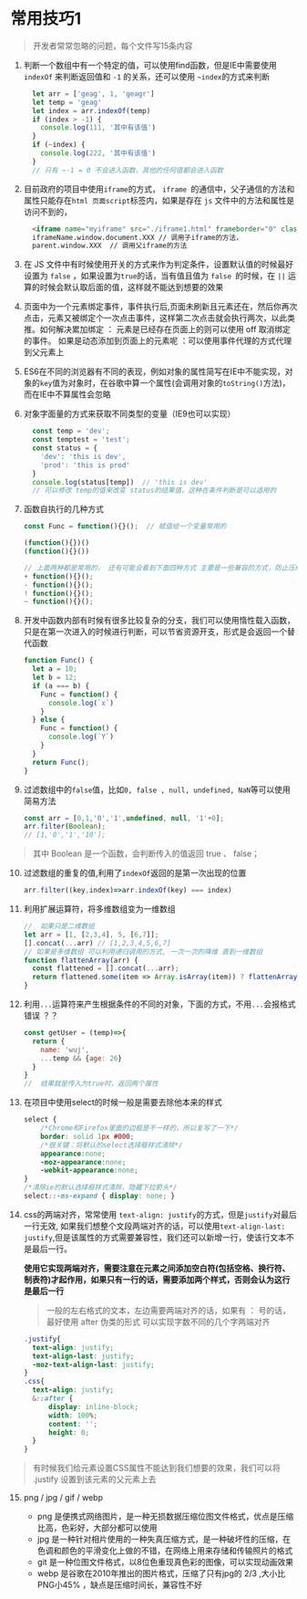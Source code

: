 # 常用技巧1

> 开发者常常忽略的问题，每个文件写15条内容

1. 判断一个数组中有一个特定的值，可以使用find函数，但是IE中需要使用 `indexOf` 来判断返回值和 `-1` 的关系，还可以使用 `~index`的方式来判断
    ```js
      let arr = ['geag', 1, 'geagr']
      let temp = 'geag'
      let index = arr.indexOf(temp)
      if (index > -1) {
        console.log(111, '其中有该值')
      }
      if (~index) {	
        console.log(222, '其中有该值')
      }
      // 只有 ~-1 = 0 不会进入函数，其他的任何值都会进入函数
    ```

2. 目前政府的项目中使用`iframe`的方式， `iframe `的通信中，父子通信的方法和属性只能存在`html 页面script`标签内，如果是存在 `js` 文件中的方法和属性是访问不到的，
    ```html
      <iframe name="myiframe" src="./iframe1.html" frameborder="0" class="myiframe"></iframe>
      iframeName.window.document.XXX // 调用子iframe的方法，
      parent.window.XXX  // 调用父iframe的方法
    ```

3. 在 JS 文件中有时候使用开关的方式来作为判定条件，设置默认值的时候最好设置为 `false` ，如果设置为`true`的话，当有值且值为 `false `的时候，在 `||` 运算的时候会默认取后面的值，这样就不能达到想要的效果

4. 页面中为一个元素绑定事件，事件执行后,页面未刷新且元素还在，然后你再次点击，元素又被绑定个一次点击事件，这样第二次点击就会执行两次，以此类推。如何解决累加绑定 ： 元素是已经存在页面上的则可以使用 off 取消绑定的事件。  如果是动态添加到页面上的元素呢 ：可以使用事件代理的方式代理到父元素上

5. ES6在不同的浏览器有不同的表现，例如对象的属性简写在IE中不能实现，对象的`key`值为对象时，在谷歌中算一个属性(会调用对象的`toString()`方法)，而在IE中不算属性会忽略

6. 对象字面量的方式来获取不同类型的变量（IE9也可以实现）
    ```js
      const temp = 'dev';
      const temptest = 'test';
      const status = {
        'dev': 'this is dev',
        'prod': 'this is prod'
      }
      console.log(status[temp])  // 'this is dev'
      // 可以修改 temp的值来改变 status的结果值，这种在条件判断是可以适用的
    ```

7. 函数自执行的几种方式
    ```js
    const Func = function(){}();  // 赋值给一个变量常用的

    (function(){})()
    (function(){}())

    // 上面两种都是常用的， 还有可能会看到下面四种方式 主要是一些兼容的方式，防止压缩时报错
    + function(){}();
    - function(){}();
    ! function(){}();
    ~ function(){}();
    ```

8. 开发中函数内部有时候有很多比较复杂的分支，我们可以使用惰性载入函数，只是在第一次进入的时候进行判断，可以节省资源开支，形式是会返回一个替代函数
    ```js
    function Func() {
      let a = 10;
      let b = 12;
      if (a === b) {
        Func = function() {
          console.log(`x`)
        }
      } else {
        Func = function() {
          console.log(`Y`)
        }
      }
      return Func();
    }
    ```

9. 过滤数组中的`false`值，比如`0, false , null, undefined, NaN`等可以使用简易方法
    ```js
    const arr = [0,1,'0','1',undefined, null, '1'+0];
    arr.filter(Boolean);
    // [1,'0','1','10'];
    ```
> 其中 Boolean 是一个函数，会判断传入的值返回 true 、 false；

10. 过滤数组的重复的值,利用了`indexOf`返回的是第一次出现的位置
    ```js
    arr.filter((key,index)=>arr.indexOf(key) === index)
    ```

11. 利用扩展运算符，将多维数组变为一维数组
    ```js
    //  如果只是二维数组
    let arr = [1, [2,3,4], 5, [6,7]];
    [].concat(...arr) // [1,2,3,4,5,6,7]
    // 如果是多维数组 可以利用递归调用的方式, 一次一次的降维 直到一维数组
    function flattenArray(arr) {
      const flattened = [].concat(...arr);
      return flattened.some(item => Array.isArray(item)) ? flattenArray(flattened) : flattened;
    }
    ```

12. 利用`...`运算符来产生根据条件的不同的对象，下面的方式，不用`...`会报格式错误 ？？
    ```js
    const getUser = (temp)=>{
      return {
        name: 'wuj',
        ...temp && {age: 26}
      }
    }
    //  结果就是传入为true时，返回两个属性
    ```

13. 在项目中使用select的时候一般是需要去除他本来的样式
    ```css
    select {
        /*Chrome和Firefox里面的边框是不一样的，所以复写了一下*/
        border: solid 1px #000;
        /*很关键：将默认的select选择框样式清除*/
        appearance:none;
        -moz-appearance:none;
        -webkit-appearance:none;
    }
    /*清除ie的默认选择框样式清除，隐藏下拉箭头*/
    select::-ms-expand { display: none; }
    ```

14. css的两端对齐，常常使用 `text-align: justify`的方式，但是`justify`对最后一行无效, 如果我们想整个文段两端对齐的话，可以使用`text-align-last: justify`,但是该属性的方式需要兼容性，我们还可以新增一行，使该行文本不是最后一行。
  
    **使用它实现两端对齐，需要注意在元素之间添加空白符(包括空格、换行符、制表符)才起作用，如果只有一行的话，需要添加两个样式，否则会认为这行是最后一行**

    > 一般的左右格式的文本，左边需要两端对齐的话，如果有 ： 号的话，最好使用 after 伪类的形式 可以实现字数不同的几个字两端对齐
   
    ```css
    .justify{
      text-align: justify;
      text-align-last: justify;
      -moz-text-align-last: justify;
    }
    .css{
      text-align: justify;
      &::after {
          display: inline-block;
          width: 100%;
          content: '';
          height: 0;
      }
    }
    ```

  > 有时候我们给元素设置CSS属性不能达到我们想要的效果，我们可以将 .justify  设置到该元素的父元素上去
  
15. png / jpg / gif / webp

    - png 是便携式网络图片，是一种无损数据压缩位图文件格式，优点是压缩比高，色彩好，大部分都可以使用
    - jpg 是一种针对相片使用的一种失真压缩方式，是一种破坏性的压缩，在色调和颜色的平滑变化上做的不错，在网络上用来存储和传输照片的格式
    - git 是一种位图文件格式，以8位色重现真色彩的图像，可以实现动画效果
    - webp 是谷歌在2010年推出的图片格式，压缩了只有jpg的 2/3 ,大小比PNG小45% ，缺点是压缩时间长，兼容性不好
